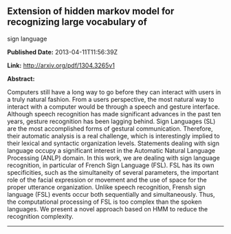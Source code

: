 ## Extension of hidden markov model for recognizing large vocabulary of
  sign language

**Published Date:** 2013-04-11T11:56:39Z

**Link:** http://arxiv.org/pdf/1304.3265v1

**Abstract:**

  Computers still have a long way to go before they can interact with users in
a truly natural fashion. From a users perspective, the most natural way to
interact with a computer would be through a speech and gesture interface.
Although speech recognition has made significant advances in the past ten
years, gesture recognition has been lagging behind. Sign Languages (SL) are the
most accomplished forms of gestural communication. Therefore, their automatic
analysis is a real challenge, which is interestingly implied to their lexical
and syntactic organization levels. Statements dealing with sign language occupy
a significant interest in the Automatic Natural Language Processing (ANLP)
domain. In this work, we are dealing with sign language recognition, in
particular of French Sign Language (FSL). FSL has its own specificities, such
as the simultaneity of several parameters, the important role of the facial
expression or movement and the use of space for the proper utterance
organization. Unlike speech recognition, Frensh sign language (FSL) events
occur both sequentially and simultaneously. Thus, the computational processing
of FSL is too complex than the spoken languages. We present a novel approach
based on HMM to reduce the recognition complexity.


---

